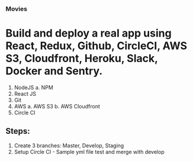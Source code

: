 ### Movies

# Build and deploy a real app using React, Redux, Github, CircleCI, AWS S3, Cloudfront, Heroku, Slack, Docker and Sentry.

1. NodeJS
    a. NPM
2. React JS
3. Git
4. AWS
    a. AWS S3
    b. AWS Cloudfront
5. Circle CI

## Steps:

1. Create 3 branches: Master, Develop, Staging
2. Setup Circle CI - Sample yml file test and merge with develop